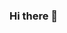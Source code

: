 ### Hi there 👋

<!--
**Gaurav8347/Gaurav8347** is a ✨ _special_ ✨ repository because its `README.md` (this file) appears on your GitHub profile.

***"IF YOU DON’T FEED YOUR MIND WITH SUCCESS. IT WILL ROT WITH MEDIOCRITY!”***

- 🔭 I’m currently working on Machine Learning.
- 🌱 I’m currently learning how to learn efficiently.
- 👯  Everything i love from psychology to mythology.
- 🤔 I’m looking for help on Deep Learning,OpenCv.
- 💬 Ask me about anything except my  future Plans...
- 📫 How to reach me: gauravsonawane8347@gmail.com
                       (https://www.linkedin.com/in/gaurav-r-sonawane-866823190)-
-
- ⚡ Fun fact: *Never remember any logic always try to create new 😄
                *Love to start from scratch and seeing  building the empire..
               *Love for QZUIPM Key is +1 Caesar cipher...
-->
